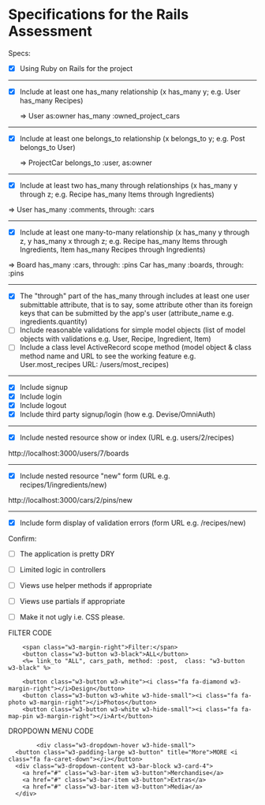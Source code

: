# Specifications for the Rails Assessment

Specs:
- [x] Using Ruby on Rails for the project
-----------------------------------------------------------------------------

- [X] Include at least one has_many relationship (x has_many y; e.g. User has_many Recipes) 

    => User as:owner has_many :owned_project_cars

-----------------------------------------------------------------------------

- [X] Include at least one belongs_to relationship (x belongs_to y; e.g. Post belongs_to User)

    => ProjectCar belongs_to :user, as:owner 

-----------------------------------------------------------------------------

- [X] Include at least two has_many through relationships (x has_many y through z; e.g. Recipe has_many Items through Ingredients)

=> User has_many :comments, through: :cars

--------------------------------------------------------------------------------

- [X] Include at least one many-to-many relationship (x has_many y through z, y has_many x through z; e.g. Recipe has_many Items through Ingredients, Item has_many Recipes through Ingredients)

=>  Board has_many :cars, through: :pins 
    Car has_many :boards, through: :pins 

-------------------------------------------------------------------------------

- [X] The "through" part of the has_many through includes at least one user submittable attribute, that is to say, some attribute other than its foreign keys that can be submitted by the app's user (attribute_name e.g. ingredients.quantity)
- [ ] Include reasonable validations for simple model objects (list of model objects with validations e.g. User, Recipe, Ingredient, Item)
- [ ] Include a class level ActiveRecord scope method (model object & class method name and URL to see the working feature e.g. User.most_recipes URL: /users/most_recipes)

-----------------------------------------------------------------------------

- [X] Include signup
- [X] Include login
- [X] Include logout
- [X] Include third party signup/login (how e.g. Devise/OmniAuth)

-----------------------------------------------------------------------------

- [X] Include nested resource show or index (URL e.g. users/2/recipes)

http://localhost:3000/users/7/boards

-----------------------------------------------------------------------------

- [X] Include nested resource "new" form (URL e.g. recipes/1/ingredients/new)

http://localhost:3000/cars/2/pins/new

-----------------------------------------------------------------------------

- [X] Include form display of validation errors (form URL e.g. /recipes/new)

Confirm:
- [ ] The application is pretty DRY
- [ ] Limited logic in controllers
- [ ] Views use helper methods if appropriate
- [ ] Views use partials if appropriate
- [ ] Make it not ugly i.e. CSS please. 




FILTER CODE 

        <span class="w3-margin-right">Filter:</span> 
        <button class="w3-button w3-black">ALL</button>
        <%= link_to "ALL", cars_path, method: :post,  class: "w3-button w3-black" %>

        <button class="w3-button w3-white"><i class="fa fa-diamond w3-margin-right"></i>Design</button>
        <button class="w3-button w3-white w3-hide-small"><i class="fa fa-photo w3-margin-right"></i>Photos</button>
        <button class="w3-button w3-white w3-hide-small"><i class="fa fa-map-pin w3-margin-right"></i>Art</button>

DROPDOWN MENU CODE 

            <div class="w3-dropdown-hover w3-hide-small">
      <button class="w3-padding-large w3-button" title="More">MORE <i class="fa fa-caret-down"></i></button>     
      <div class="w3-dropdown-content w3-bar-block w3-card-4">
        <a href="#" class="w3-bar-item w3-button">Merchandise</a>
        <a href="#" class="w3-bar-item w3-button">Extras</a>
        <a href="#" class="w3-bar-item w3-button">Media</a>
      </div>